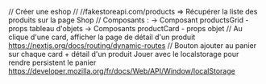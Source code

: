 // Créer une eshop
// //fakestoreapi.com/products => Récupérer la liste des produits sur la page Shop
// Composants : 
    -> Composant productsGrid - props tableau d'objets
    -> Composants productCard - props objet
// Au clique d'une card, afficher la page de détail d'un produit
    https://nextjs.org/docs/routing/dynamic-routes
// Bouton ajouter au panier sur chaque card + détail d'un produit
    Jouer avec le localstorage pour rendre persistent le panier
    https://developer.mozilla.org/fr/docs/Web/API/Window/localStorage